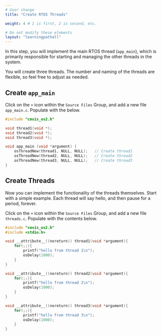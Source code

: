 ```yaml
---
# User change
title: "Create RTOS Threads"

weight: 4 # 1 is first, 2 is second, etc.

# Do not modify these elements
layout: "learningpathall"
---
```

In this step, you will implement the main RTOS thread (`app_main`), which is primarily responsible for starting and managing the other threads in the system.

You will create three threads. The number and naming of the threads are flexible, so feel free to adjust as needed.

## Create `app_main`

Click on the `+` icon within the `Source Files` Group, and add a new file `app_main.c`. Populate with the below.

```C
#include "cmsis_os2.h"

void thread1(void *);
void thread2(void *);
void thread3(void *);

void app_main (void *argument) {
	osThreadNew(thread1, NULL, NULL);	// Create thread1
	osThreadNew(thread2, NULL, NULL);	// Create thread2
	osThreadNew(thread3, NULL, NULL);	// Create thread3
}
```
## Create Threads

Now you can implement the functionality of the threads themselves. Start with a simple example. Each thread will say hello, and then pause for a period, forever.

Click on the `+` icon within the `Source Files` Group, and add a new file `threads.c`. Populate with the contents below.

```C
#include "cmsis_os2.h"
#include <stdio.h>

void __attribute__((noreturn)) thread1(void *argument){
	for(;;){
		printf("hello from thread 1\n");
		osDelay(1000);
	}
}

void __attribute__((noreturn)) thread2(void *argument){
	for(;;){
		printf("hello from thread 2\n");
		osDelay(1000);
	}
}

void __attribute__((noreturn)) thread3(void *argument){
	for(;;){
		printf("hello from thread 3\n");
		osDelay(1000);
	}
}
```
